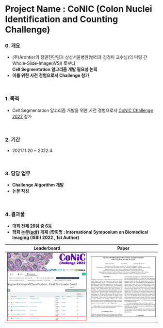 # Project Name : CoNIC (Colon Nuclei Identification and Counting Challenge)


### 0. 개요
- (주)Arontier의 정밀진단팀과 삼성서울병원(병리과 김경미 교수님)의 미팅 간 Whole-Slide-Image(WSI) 로부터   
**Cell Segmentation 알고리즘 개발 필요성 논의**
- **이를 위한 사전 경험으로서 Challenge 참가**

<br />

### 1. 목적
- Cell Segmentation 알고리즘 개발을 위한 사전 경험으로서 [CoNIC Challenge 2022](https://conic-challenge.grand-challenge.org/) 참가

<br />
  
### 2. 기간
- 2021.11.20 ~ 2022.4

<br />

### 3. 담당 업무
- **Challenge Algorithm 개발**
- **논문 작성**   

<br />

### 4. 결과물 
- **대회 전체 26팀 중 [6등](https://conic-challenge.grand-challenge.org/evaluation/segmentation-and-classification-final-test/leaderboard/)**
- **학회 논문([pdf](https://github.com/AhnHeeYoung/Competition/blob/master/GrandChallenge-CoNIC/Paper/Paper%20edited.pdf)) 게재**
**(학회명 : International Symposium on Biomedical Imaging (ISBI) 2022 , 1st Author)**

| Leaderboard | Paper |
|---|---|
|![doc/Leaderboard.PNG](./doc/Leaderboard.PNG)|![./doc/Paper.PNG](./doc/Paper.PNG)|   
